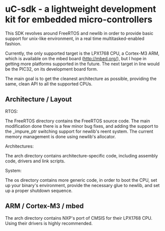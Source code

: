 uC-sdk - a lightweight development kit for embedded micro-controllers
=====================================================================

This SDK revolves around FreeRTOS and newlib in order to provide basic
support for unix-like environment, in a real time multitasked-enabled
fashion.

Currently, the only supported target is the LPX1768 CPU, a Cortex-M3 ARM,
which is available on the mbed board (http://mbed.org/), but I hope in
getting more platforms supported in the future. The next target in line
would be the PIC32, on its development board form.

The main goal is to get the cleanest architecture as possible, providing
the same, clean API to all the supported CPUs.


Architecture / Layout
---------------------

RTOS:

The FreeRTOS directory contains the FreeRTOS source code. The main
modification done there is a few minor bug fixes, and adding the support
to the _impure_ptr switching support for newlib's reent system. The current
memory management is done using newlib's allocator.

Architectures:

The arch directory contains architecture-specific code, including assembly
code, drivers and link scripts.

System:

The os directory contains more generic code, in order to boot the CPU, set up
your binary's environment, provide the necessary glue to newlib, and set up
a proper shutdown sequence.


ARM / Cortex-M3 / mbed
----------------------

The arch directory contains NXP's port of CMSIS for their LPX1768 CPU. Using
their drivers is highly recommended.
